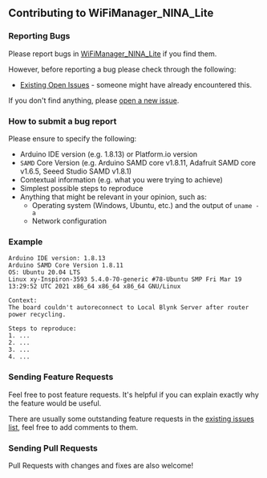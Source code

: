 ## Contributing to WiFiManager_NINA_Lite

### Reporting Bugs

Please report bugs in [WiFiManager_NINA_Lite](https://github.com/khoih-prog/WiFiManager_NINA_Lite/issues/new) if you find them.

However, before reporting a bug please check through the following:

* [Existing Open Issues](https://github.com/khoih-prog/WiFiManager_NINA_Lite/issues) - someone might have already encountered this.

If you don't find anything, please [open a new issue](https://github.com/khoih-prog/WiFiManager_NINA_Lite/issues/new).

### How to submit a bug report

Please ensure to specify the following:

* Arduino IDE version (e.g. 1.8.13) or Platform.io version
* `SAMD` Core Version (e.g. Arduino SAMD core v1.8.11, Adafruit SAMD core v1.6.5, Seeed Studio SAMD v1.8.1)
* Contextual information (e.g. what you were trying to achieve)
* Simplest possible steps to reproduce
* Anything that might be relevant in your opinion, such as:
  * Operating system (Windows, Ubuntu, etc.) and the output of `uname -a`
  * Network configuration


### Example

```
Arduino IDE version: 1.8.13
Arduino SAMD Core Version 1.8.11
OS: Ubuntu 20.04 LTS
Linux xy-Inspiron-3593 5.4.0-70-generic #78-Ubuntu SMP Fri Mar 19 13:29:52 UTC 2021 x86_64 x86_64 x86_64 GNU/Linux

Context:
The board couldn't autoreconnect to Local Blynk Server after router power recycling.

Steps to reproduce:
1. ...
2. ...
3. ...
4. ...
```

### Sending Feature Requests

Feel free to post feature requests. It's helpful if you can explain exactly why the feature would be useful.

There are usually some outstanding feature requests in the [existing issues list](https://github.com/khoih-prog/WiFiManager_NINA_Lite/issues?q=is%3Aopen+is%3Aissue+label%3Aenhancement), feel free to add comments to them.

### Sending Pull Requests

Pull Requests with changes and fixes are also welcome!
